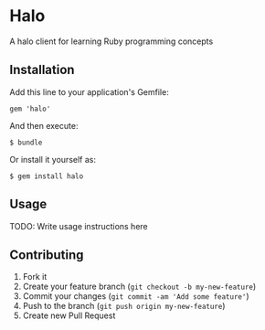 # Halo

A halo client for learning Ruby programming concepts

## Installation

Add this line to your application's Gemfile:

    gem 'halo'

And then execute:

    $ bundle

Or install it yourself as:

    $ gem install halo

## Usage

TODO: Write usage instructions here

## Contributing

1. Fork it
2. Create your feature branch (`git checkout -b my-new-feature`)
3. Commit your changes (`git commit -am 'Add some feature'`)
4. Push to the branch (`git push origin my-new-feature`)
5. Create new Pull Request
